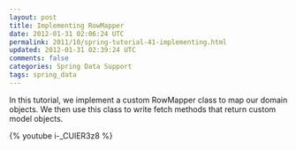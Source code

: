```yaml
---           
layout: post
title: Implementing RowMapper
date: 2012-01-31 02:06:24 UTC
permalink: 2011/10/spring-tutorial-41-implementing.html
updated: 2012-01-31 02:39:24 UTC
comments: false
categories: Spring Data Support
tags: spring_data
---
```


In this tutorial, we implement a custom RowMapper class to map our domain objects. We then use this class to write fetch methods that return custom model objects.

{% youtube i-_CUlER3z8 %}